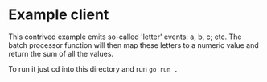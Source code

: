 # Example client

This contrived example emits so-called 'letter' events: a, b, c; etc. The batch processor function will then map these letters to a numeric value and return the sum of all the values.

To run it just cd into this directory and run `go run .`
